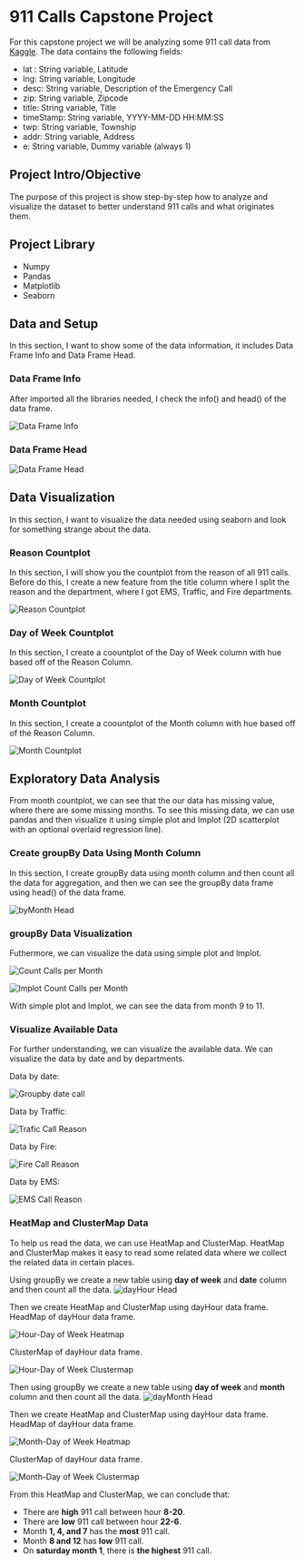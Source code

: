 # 911 Calls Capstone Project

For this capstone project we will be analyzing some 911 call data from [Kaggle](https://www.kaggle.com/mchirico/montcoalert). The data contains the following fields:

- lat : String variable, Latitude
- lng: String variable, Longitude
- desc: String variable, Description of the Emergency Call
- zip: String variable, Zipcode
- title: String variable, Title
- timeStamp: String variable, YYYY-MM-DD HH:MM:SS
- twp: String variable, Township
- addr: String variable, Address
- e: String variable, Dummy variable (always 1)

## Project Intro/Objective
The purpose of this project is show step-by-step how to analyze and visualize the dataset to better understand 911 calls and what originates them.

## Project Library
- Numpy
- Pandas
- Matplotlib
- Seaborn

## Data and Setup
In this section, I want to show some of the data information, it includes Data Frame Info and Data Frame Head.

### Data Frame Info
After imported all the libraries needed, I check the info() and head() of the data frame.

![Data Frame Info](https://github.com/afaf1204/Data-Projects/blob/main/911%20Calls/Images/1.%20DataFrame%20Info.PNG)

### Data Frame Head
![Data Frame Head](https://github.com/afaf1204/Data-Projects/blob/main/911%20Calls/Images/2.%20DataFrame%20Head.PNG)

## Data Visualization
In this section, I want to visualize the data needed using seaborn and look for something strange about the data.

### Reason Countplot
In this section, I will show you the countplot from the reason of all 911 calls. Before do this, I create a new feature from the title column where I split the reason and the department, where I got EMS, Traffic, and Fire departments.

![Reason Countplot](https://github.com/afaf1204/Data-Projects/blob/main/911%20Calls/Images/3.%20Reason%20Countplot.PNG)

### Day of Week Countplot
In this section, I create a coountplot of the Day of Week column with hue based off of the Reason Column.

![Day of Week Countplot](https://github.com/afaf1204/Data-Projects/blob/main/911%20Calls/Images/4.%20Day%20of%20Week%20Countplot.PNG)

### Month Countplot
In this section, I create a coountplot of the Month column with hue based off of the Reason Column.

![Month Countplot](https://github.com/afaf1204/Data-Projects/blob/main/911%20Calls/Images/5.%20Month%20Countplot.PNG)

## Exploratory Data Analysis
From month countplot, we can see that the our data has missing value, where there are some missing months. To see this missing data, we can use pandas and then visualize it using simple plot and lmplot (2D scatterplot with an optional overlaid regression line).

### Create groupBy Data Using Month Column
In this section, I create groupBy data using month column and then count all the data for aggregation, and then we can see the groupBy data frame using head() of the data frame.

![byMonth Head](https://github.com/afaf1204/Data-Projects/blob/main/911%20Calls/Images/16.%20byMonth%20Head.PNG)

### groupBy Data Visualization
Futhermore, we can visualize the data using simple plot and lmplot. 

![Count Calls per Month](https://github.com/afaf1204/Data-Projects/blob/main/911%20Calls/Images/6.%20Count%20Calls%20per%20Month.PNG)

![lmplot Count Calls per Month](https://github.com/afaf1204/Data-Projects/blob/main/911%20Calls/Images/7.%20lmplot%20Count%20Calls%20per%20Month.PNG)

With simple plot and lmplot, we can see the data from month 9 to 11.

### Visualize Available Data
For further understanding, we can visualize the available data. We can visualize the data by date and by departments.

Data by date:

![Groupby date call](https://github.com/afaf1204/Data-Projects/blob/main/911%20Calls/Images/8.%20Groupby%20date%20call.PNG)

Data by Traffic:

![Trafic Call Reason](https://github.com/afaf1204/Data-Projects/blob/main/911%20Calls/Images/9.%20Traffic%20Call%20Reason.PNG)

Data by Fire:

![Fire Call Reason](https://github.com/afaf1204/Data-Projects/blob/main/911%20Calls/Images/10.%20Fire%20Call%20Reason.PNG)

Data by EMS:

![EMS Call Reason](https://github.com/afaf1204/Data-Projects/blob/main/911%20Calls/Images/11.%20EMS%20Call%20Reason.PNG)

### HeatMap and ClusterMap Data
To help us read the data, we can use HeatMap and ClusterMap. HeatMap and ClusterMap makes it easy to read some related data where we collect the related data in certain places.

Using groupBy we create a new table using **day of week** and **date** column and then count all the data.
![dayHour Head](https://github.com/afaf1204/Data-Projects/blob/main/911%20Calls/Images/17.%20dayHour%20Head.PNG)

Then we create HeatMap and ClusterMap using dayHour data frame.
HeadMap of dayHour data frame.

![Hour-Day of Week Heatmap](https://github.com/afaf1204/Data-Projects/blob/main/911%20Calls/Images/12.%20Hour-Day%20of%20Week%20Heatmap.PNG)

ClusterMap of dayHour data frame.

![Hour-Day of Week Clustermap](https://github.com/afaf1204/Data-Projects/blob/main/911%20Calls/Images/13.%20Hour-Day%20of%20Week%20Clustermap.PNG)

Then using groupBy we create a new table using **day of week** and **month** column and then count all the data.
![dayMonth Head](https://github.com/afaf1204/Data-Projects/blob/main/911%20Calls/Images/18.%20dayMonth%20Head.PNG)

Then we create HeatMap and ClusterMap using dayHour data frame.
HeadMap of dayHour data frame.

![Month-Day of Week Heatmap](https://github.com/afaf1204/Data-Projects/blob/main/911%20Calls/Images/14.%20Month-Day%20of%20Week%20Heatmap.PNG)

ClusterMap of dayHour data frame.

![Month-Day of Week Clustermap](https://github.com/afaf1204/Data-Projects/blob/main/911%20Calls/Images/15.%20Month-Day%20of%20Week%20Clustermap.PNG)

From this HeatMap and ClusterMap, we can conclude that:
- There are **high** 911 call between hour **8-20**.
- There are **low** 911 call between hour **22-6**.
- Month **1, 4, and 7** has the **most** 911 call.
- Month **8 and 12** has **low** 911 call.
- On **saturday month 1**, there is **the highest** 911 call.


